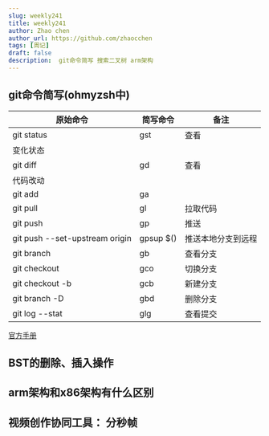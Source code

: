 ```yaml
---
slug: weekly241
title: weekly241
author: Zhao chen
author_url: https://github.com/zhaocchen
tags: [周记]
draft: false
description:  git命令简写 搜索二叉树 arm架构
---
```


<!--truncate-->

## git命令简写(ohmyzsh中)
| 原始命令 | 简写命令 | 备注 |
| --- | --- | --- |
| git status | gst | 查看
变化状态 |
| git diff | gd | 查看
代码改动 |
| git add | ga |  |
| git pull | gl | 拉取代码 |
| git push | gp | 推送 |
| git push --set-upstream origin | gpsup $() | 推送本地分支到远程 |
| git branch | gb | 查看分支 |
| git checkout | gco | 切换分支 |
| git checkout -b | gcb | 新建分支 |
| git branch -D | gbd | 删除分支 |
| git log --stat | glg | 查看提交 |

[官方手册](https://github.com/ohmyzsh/ohmyzsh/blob/master/plugins/git/git.plugin.zsh)

## BST的删除、插入操作


## arm架构和x86架构有什么区别


## 视频创作协同工具： 分秒帧
